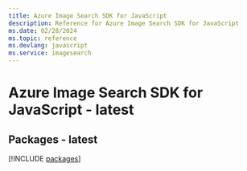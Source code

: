 ```yaml
---
title: Azure Image Search SDK for JavaScript
description: Reference for Azure Image Search SDK for JavaScript
ms.date: 02/28/2024
ms.topic: reference
ms.devlang: javascript
ms.service: imagesearch
---
```

# Azure Image Search SDK for JavaScript - latest
## Packages - latest
[!INCLUDE [packages](image-search-index.md)]